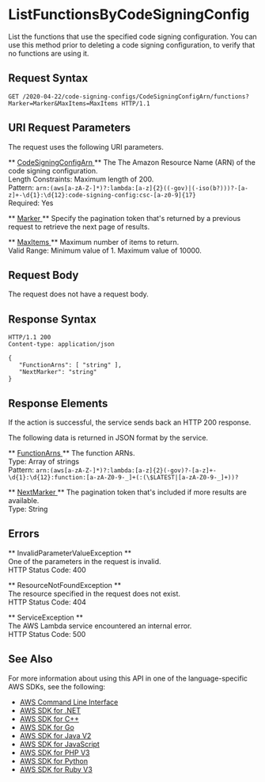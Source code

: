 # ListFunctionsByCodeSigningConfig<a name="API_ListFunctionsByCodeSigningConfig"></a>

List the functions that use the specified code signing configuration\. You can use this method prior to deleting a code signing configuration, to verify that no functions are using it\.

## Request Syntax<a name="API_ListFunctionsByCodeSigningConfig_RequestSyntax"></a>

```
GET /2020-04-22/code-signing-configs/CodeSigningConfigArn/functions?Marker=Marker&MaxItems=MaxItems HTTP/1.1
```

## URI Request Parameters<a name="API_ListFunctionsByCodeSigningConfig_RequestParameters"></a>

The request uses the following URI parameters\.

 ** [ CodeSigningConfigArn ](#API_ListFunctionsByCodeSigningConfig_RequestSyntax) **   <a name="SSS-ListFunctionsByCodeSigningConfig-request-CodeSigningConfigArn"></a>
The The Amazon Resource Name \(ARN\) of the code signing configuration\.  
Length Constraints: Maximum length of 200\.  
Pattern: `arn:(aws[a-zA-Z-]*)?:lambda:[a-z]{2}((-gov)|(-iso(b?)))?-[a-z]+-\d{1}:\d{12}:code-signing-config:csc-[a-z0-9]{17}`   
Required: Yes

 ** [ Marker ](#API_ListFunctionsByCodeSigningConfig_RequestSyntax) **   <a name="SSS-ListFunctionsByCodeSigningConfig-request-Marker"></a>
Specify the pagination token that's returned by a previous request to retrieve the next page of results\.

 ** [ MaxItems ](#API_ListFunctionsByCodeSigningConfig_RequestSyntax) **   <a name="SSS-ListFunctionsByCodeSigningConfig-request-MaxItems"></a>
Maximum number of items to return\.  
Valid Range: Minimum value of 1\. Maximum value of 10000\.

## Request Body<a name="API_ListFunctionsByCodeSigningConfig_RequestBody"></a>

The request does not have a request body\.

## Response Syntax<a name="API_ListFunctionsByCodeSigningConfig_ResponseSyntax"></a>

```
HTTP/1.1 200
Content-type: application/json

{
   "FunctionArns": [ "string" ],
   "NextMarker": "string"
}
```

## Response Elements<a name="API_ListFunctionsByCodeSigningConfig_ResponseElements"></a>

If the action is successful, the service sends back an HTTP 200 response\.

The following data is returned in JSON format by the service\.

 ** [ FunctionArns ](#API_ListFunctionsByCodeSigningConfig_ResponseSyntax) **   <a name="SSS-ListFunctionsByCodeSigningConfig-response-FunctionArns"></a>
The function ARNs\.   
Type: Array of strings  
Pattern: `arn:(aws[a-zA-Z-]*)?:lambda:[a-z]{2}(-gov)?-[a-z]+-\d{1}:\d{12}:function:[a-zA-Z0-9-_]+(:(\$LATEST|[a-zA-Z0-9-_]+))?` 

 ** [ NextMarker ](#API_ListFunctionsByCodeSigningConfig_ResponseSyntax) **   <a name="SSS-ListFunctionsByCodeSigningConfig-response-NextMarker"></a>
The pagination token that's included if more results are available\.  
Type: String

## Errors<a name="API_ListFunctionsByCodeSigningConfig_Errors"></a>

 ** InvalidParameterValueException **   
One of the parameters in the request is invalid\.  
HTTP Status Code: 400

 ** ResourceNotFoundException **   
The resource specified in the request does not exist\.  
HTTP Status Code: 404

 ** ServiceException **   
The AWS Lambda service encountered an internal error\.  
HTTP Status Code: 500

## See Also<a name="API_ListFunctionsByCodeSigningConfig_SeeAlso"></a>

For more information about using this API in one of the language\-specific AWS SDKs, see the following:
+  [ AWS Command Line Interface](https://docs.aws.amazon.com/goto/aws-cli/lambda-2015-03-31/ListFunctionsByCodeSigningConfig) 
+  [ AWS SDK for \.NET](https://docs.aws.amazon.com/goto/DotNetSDKV3/lambda-2015-03-31/ListFunctionsByCodeSigningConfig) 
+  [ AWS SDK for C\+\+](https://docs.aws.amazon.com/goto/SdkForCpp/lambda-2015-03-31/ListFunctionsByCodeSigningConfig) 
+  [ AWS SDK for Go](https://docs.aws.amazon.com/goto/SdkForGoV1/lambda-2015-03-31/ListFunctionsByCodeSigningConfig) 
+  [ AWS SDK for Java V2](https://docs.aws.amazon.com/goto/SdkForJavaV2/lambda-2015-03-31/ListFunctionsByCodeSigningConfig) 
+  [ AWS SDK for JavaScript](https://docs.aws.amazon.com/goto/AWSJavaScriptSDK/lambda-2015-03-31/ListFunctionsByCodeSigningConfig) 
+  [ AWS SDK for PHP V3](https://docs.aws.amazon.com/goto/SdkForPHPV3/lambda-2015-03-31/ListFunctionsByCodeSigningConfig) 
+  [ AWS SDK for Python](https://docs.aws.amazon.com/goto/boto3/lambda-2015-03-31/ListFunctionsByCodeSigningConfig) 
+  [ AWS SDK for Ruby V3](https://docs.aws.amazon.com/goto/SdkForRubyV3/lambda-2015-03-31/ListFunctionsByCodeSigningConfig) 